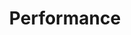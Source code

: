 ---
layout: list
title: Performance
slug: Performance
menu: true
order: 3
description: >
  Siempre que hablo de este tema recuerdo cuando en un antiguo trabajo con un excompañero (Claudio Ippoliti) estuvimos dos días enteros haciendo retoques para mejorar la performance de una de las páginas del sistema web en el cual trabajábamos. Estábamos convenciendo de que lo habíamos logrado, pero al ver el resultado no logramos cambiar  absolutamente nada. Es por eso que dedicamos la semana entera a investigar y aplicar todo lo posible para lograr reducir esos tiempos y al final de la semana por suerte logramos bajar los tiempos y no lo podíamos creer.

  Por este motivo quise realizar este post para mostrar algunas de las cosas que fui aprendiendo a lo largo de los años.

---